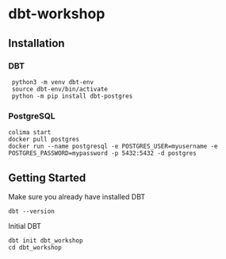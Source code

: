 # dbt-workshop
## Installation
### DBT
```
 python3 -m venv dbt-env   
 source dbt-env/bin/activate
 python -m pip install dbt-postgres  
```
### PostgreSQL
```
colima start
docker pull postgres
docker run --name postgresql -e POSTGRES_USER=myusername -e POSTGRES_PASSWORD=mypassword -p 5432:5432 -d postgres
```

## Getting Started
Make sure you already have installed DBT
```
dbt --version
```
Initial DBT
```
dbt init dbt_workshop
cd dbt_workshop
```
